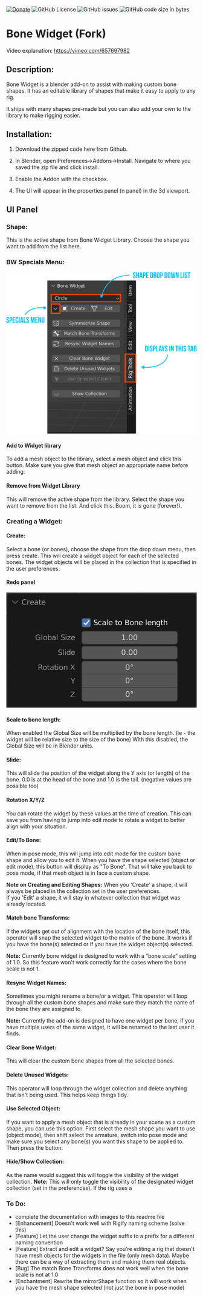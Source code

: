 [![Donate](https://img.shields.io/endpoint?url=https%3A%2F%2Fraw.githubusercontent.com%2FBlenderDefender%2FBlenderDefender%2Fshields_endpoint%2FBONEWIDGET.json)](https://bd-links.netlify.app/bone-widget)
![GitHub License](https://img.shields.io/github/license/BlenderDefender/boneWidget?color=brightgreen&style=for-the-badge)
![GitHub issues](https://img.shields.io/github/issues/BlenderDefender/boneWidget?style=for-the-badge)
![GitHub code size in bytes](https://img.shields.io/github/languages/code-size/BlenderDefender/boneWidget?style=for-the-badge)

# Bone Widget (Fork)

Video explanation:
https://vimeo.com/657697982

## Description:

Bone Widget is a blender add-on to assist with making custom bone shapes. It has an editable library of shapes that make it easy to apply to any rig.

It ships with many shapes pre-made but you can also add your own to the library to make rigging easier.

## Installation:

1. Download the zipped code here from Github.

2. In Blender, open Preferences->Addons->Install. Navigate to where you saved the zip file and click install.
3. Enable the Addon with the checkbox.
4. The UI will appear in the properties panel (n panel) in the 3d viewport.

## UI Panel

### Shape:

This is the active shape from Bone Widget Library.
Choose the shape you want to add from the list here.

### BW Specials Menu:

![drawing](images/bone_widget_UI.png)

#### Add to Widget library

To add a mesh object to the library, select a mesh object and click this button.
Make sure you give that mesh object an appropriate name before adding.

#### Remove from Widget Library

This will remove the active shape from the library.
Select the shape you want to remove from the list. And click this. Boom, it is gone (forever!).

### Creating a Widget:

#### Create:

Select a bone (or bones), choose the shape from the drop down menu, then press create.
This will create a widget object for each of the selected bones. The widget objects will be placed in the collection that is specified in the user preferences.

#### Redo panel

![drawing](images/bone_widget_redo_panel.png)

#### Scale to bone length:

When enabled the Global Size will be multiplied by the bone length. (ie - the widget will be relative size to the size of the bone)
With this disabled, the Global Size will be in Blender units.

#### Slide:

This will slide the position of the widget along the Y axis (or length) of the bone. 0.0 is at the head of the bone and 1.0 is the tail. (negative values are possible too)

#### Rotation X/Y/Z

You can rotate the widget by these values at the time of creation. This can save you from having to jump into edit mode to rotate a widget to better align with your situation.

#### Edit/To Bone:

When in pose mode, this will jump into edit mode for the custom bone shape and allow you to edit it.
When you have the shape selected (object or edit mode), this button will display as "To Bone". That will take you back to pose mode, if that mesh object is in face a custom shape.

**Note on Creating and Editing Shapes:**
When you 'Create' a shape, it will always be placed in the collection set in the user preferences.<br>
If you 'Edit' a shape, it will stay in whatever collection that widget was already located.

#### Match bone Transforms:

If the widgets get out of alignment with the location of the bone itself, this operator will snap the selected widget to the matrix of the bone. It works if you have the bone(s) selected or if you have the widget object(s) selected.

**Note:**
Currently bone widget is designed to work with a “bone scale” setting of 1.0. So this feature won't work correctly for the cases where the bone scale is not 1.

#### Resync Widget Names:

Sometimes you might rename a bone/or a widget. This operator will loop through all the custom bone shapes and make sure they match the name of the bone they are assigned to.

**Note:**
Currently the add-on is designed to have one widget per bone, if you have multiple users of the same widget, it will be renamed to the last user it finds.

#### Clear Bone Widget:

This will clear the custom bone shapes from all the selected bones.

#### Delete Unused Widgets:

This operator will loop through the widget collection and delete anything that isn't being used. This helps keep things tidy.

#### Use Selected Object:

If you want to apply a mesh object that is already in your scene as a custom shape, you can use this option.
First select the mesh shape you want to use (object mode), then shift select the armature, switch into pose mode and make sure you select any bone(s) you want this shape to be applied to. Then press the button.

#### Hide/Show Collection:

As the name would suggest this will toggle the visibility of the widget collection.
**Note:**
This will only toggle the visibility of the designated widget collection (set in the preferences). If the rig uses a

### To Do:

- complete the documentation with images to this readme file
- [Enhancement] Doesn't work well with Rigify naming scheme (solve this)
- [Feature] Let the user change the widget suffix to a prefix for a different naming convention
- [Feature] Extract and edit a widget? Say you're editing a rig that doesn't have mesh objects for the widgets in the file (only mesh data).
  Maybe there can be a way of extracting them and making them real objects.
- [Bug] The match Bone Transforms does not work well when the bone scale is not at 1.0
- [Enchantment] Rewrite the mirrorShape function so it will work when you have the mesh shape selected (not just the bone in pose mode)
